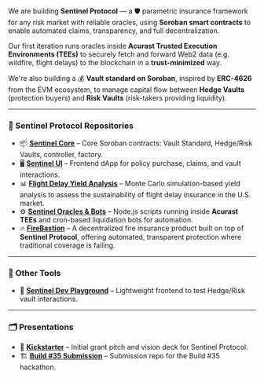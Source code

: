 We are building **Sentinel Protocol** — a 🛡️ parametric insurance framework for any risk market with reliable oracles, using **Soroban smart contracts** to enable automated claims, transparency, and full decentralization.

Our first iteration runs oracles inside **Acurast Trusted Execution Environments (TEEs)** to securely fetch and forward Web2 data (e.g. wildfire, flight delays) to the blockchain in a **trust-minimized** way.

We're also building a 💰 **Vault standard on Soroban**, inspired by **ERC-4626** from the EVM ecosystem, to manage capital flow between **Hedge Vaults** (protection buyers) and **Risk Vaults** (risk-takers providing liquidity).

---

### 🔗 Sentinel Protocol Repositories

- 📦 **[Sentinel Core](https://github.com/SentinelFi/soroban_vault)** – Core Soroban contracts: Vault Standard, Hedge/Risk Vaults, controller, factory.
- 🖥️ **[Sentinel UI](https://github.com/jsmaxi/sentinel-protocol-frontend)** – Frontend dApp for policy purchase, claims, and vault interactions.
- 📊 **[Flight Delay Yield Analysis](https://github.com/SentinelFi/yield_analysis)** – Monte Carlo simulation-based yield analysis to assess the sustainability of flight delay insurance in the U.S. market.
- ⚙️ **[Sentinel Oracles & Bots](https://github.com/SentinelFi/sentinel-scripts)** – Node.js scripts running inside **Acurast TEEs** and cron-based liquidation bots for automation.
- 🔥 **[FireBastion](https://github.com/SentinelFi/insurance_fire)** – A decentralized fire insurance product built on top of **Sentinel Protocol**, offering automated, transparent protection where traditional coverage is failing. 

---

### 🧰 Other Tools

- 🧪 **[Sentinel Dev Playground](https://github.com/SentinelFi/sentinel_dev_playground)** – Lightweight frontend to test Hedge/Risk vault interactions.

---

### 🗂️ Presentations

- 🚀 **[Kickstarter](https://github.com/SentinelFi/SentinelFi)** – Initial grant pitch and vision deck for Sentinel Protocol.
- 🏗️ **[Build #35 Submission](https://github.com/SentinelFi/build_35_submission)** – Submission repo for the Build #35 hackathon.